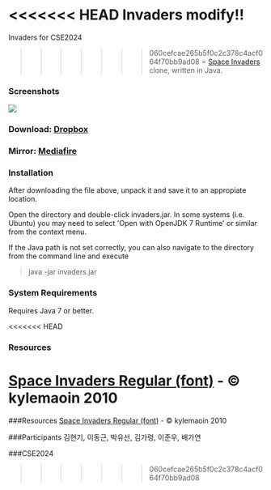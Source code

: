 <<<<<<< HEAD
Invaders modify!!
=======
Invaders for CSE2024
>>>>>>> 060cefcae265b5f0c2c378c4acf064f70bb9ad08
=
[Space Invaders](http://en.wikipedia.org/wiki/Space_Invaders) clone, written in Java.

### Screenshots
![](http://i.minus.com/ijt8HhaA8laZq.png)

### Download: [Dropbox](https://dl.dropboxusercontent.com/u/23829102/invaders.zip)

### Mirror: [Mediafire](http://www.mediafire.com/download/kwv9s90j9i1o4kc/invaders.zip)

### Installation
After downloading the file above, unpack it and save it to an appropiate location.

Open the directory and double-click invaders.jar. In some systems (i.e. Ubuntu) you may need to select 'Open with OpenJDK 7 Runtime' or similar from the context menu.

If the Java path is not set correctly, you can also navigate to the directory from the command line and execute

>java -jar invaders.jar

### System Requirements
Requires Java 7 or better.

<<<<<<< HEAD
### Resources
[Space Invaders Regular (font)](http://www.fonts2u.com/space-invaders-regular.font) - &copy; kylemaoin 2010
=======
###Resources
[Space Invaders Regular (font)](http://www.fonts2u.com/space-invaders-regular.font) - &copy; kylemaoin 2010

###Participants
김현기, 이동근, 박유선, 김가령, 이준우, 배가연

###CSE2024
>>>>>>> 060cefcae265b5f0c2c378c4acf064f70bb9ad08
